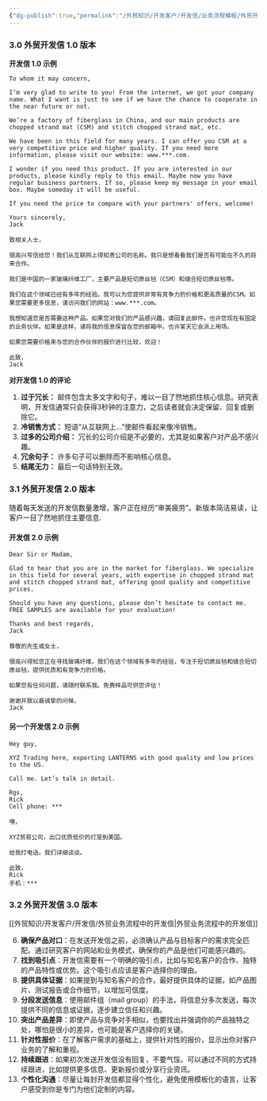 ```yaml
---
{"dg-publish":true,"permalink":"/外贸知识/开发客户/开发信/业务流程模板/外贸开发信3个阶段/"}
---
```


### 3.0 外贸开发信 1.0 版本

**开发信 1.0 示例**

```plaintext
To whom it may concern,

I’m very glad to write to you! From the internet, we got your company name. What I want is just to see if we have the chance to cooperate in the near future or not.

We’re a factory of fiberglass in China, and our main products are chopped strand mat (CSM) and stitch chopped strand mat, etc.

We have been in this field for many years. I can offer you CSM at a very competitive price and higher quality. If you need more information, please visit our website: www.***.com.

I wonder if you need this product. If you are interested in our products, please kindly reply to this email. Maybe now you have regular business partners. If so, please keep my message in your email box. Maybe someday it will be useful.

If you need the price to compare with your partners' offers, welcome!

Yours sincerely,
Jack
```

```plaintext
致相关人士，

很高兴写信给您！我们从互联网上得知贵公司的名称。我只是想看看我们是否有可能在不久的将来合作。

我们是中国的一家玻璃纤维工厂，主要产品是短切原丝毡（CSM）和缝合短切原丝毡等。

我们在这个领域已经有多年的经验。我可以为您提供非常有竞争力的价格和更高质量的CSM。如果您需要更多信息，请访问我们的网站：www.***.com。

我想知道您是否需要这种产品。如果您对我们的产品感兴趣，请回复此邮件。也许您现在有固定的业务伙伴。如果是这样，请将我的信息保留在您的邮箱中。也许某天它会派上用场。

如果您需要价格来与您的合作伙伴的报价进行比较，欢迎！

此致，
Jack
```

**对开发信 1.0 的评论**
1. **过于冗长：** 邮件包含太多文字和句子，难以一目了然地抓住核心信息。研究表明，开发信通常只会获得3秒钟的注意力，之后读者就会决定保留、回复或删除它。
2. **冷销售方式：** 短语“从互联网上...”使邮件看起来像冷销售。
3. **过多的公司介绍：** 冗长的公司介绍是不必要的，尤其是如果客户对产品不感兴趣。
4. **冗余句子：** 许多句子可以删除而不影响核心信息。
5. **结尾无力：** 最后一句话特别无效。

### 3.1 外贸开发信 2.0 版本

随着每天发送的开发信数量激增，客户正在经历“审美疲劳”。新版本简洁易读，让客户一目了然地抓住主要信息.

#### 开发信 2.0 示例

```plaintext
Dear Sir or Madam,

Glad to hear that you are in the market for fiberglass. We specialize in this field for several years, with expertise in chopped strand mat and stitch chopped strand mat, offering good quality and competitive prices.

Should you have any questions, please don’t hesitate to contact me. FREE SAMPLES are available for your evaluation!

Thanks and best regards,
Jack
```

```plaintext
尊敬的先生或女士，

很高兴得知您正在寻找玻璃纤维。我们在这个领域有多年的经验，专注于短切原丝毡和缝合短切原丝毡，提供优质和有竞争力的价格。

如果您有任何问题，请随时联系我。免费样品可供您评估！

谢谢并致以最诚挚的问候，
Jack
```

#### 另一个开发信 2.0 示例

```plaintext
Hey guy,

XYZ Trading here, exporting LANTERNS with good quality and low prices to the US.

Call me. Let’s talk in detail.

Rgs,
Rick
Cell phone: ***
```

```plaintext
嘿，

XYZ贸易公司，出口优质低价的灯笼到美国。

给我打电话。我们详细谈谈。

此致，
Rick
手机：***
```


### 3.2 外贸开发信 3.0 版本

[[外贸知识/开发客户/开发信/外贸业务流程中的开发信\|外贸业务流程中的开发信]]

6. **确保产品对口**：在发送开发信之前，必须确认产品与目标客户的需求完全匹配。通过研究客户的网站和业务模式，确保你的产品是他们可能感兴趣的。
7. **找到吸引点**：开发信需要有一个明确的吸引点，比如与知名客户的合作、独特的产品特性或优势。这个吸引点应该是客户选择你的理由。
8. **提供具体证据**：如果提到与知名客户的合作，最好提供具体的证据，如产品图片、测试报告或合作细节，以增加可信度。
9. **分段发送信息**：使用邮件组（mail group）的手法，将信息分多次发送，每次提供不同的信息或证据，逐步建立信任和兴趣。
10. **突出产品差异**：即使产品与竞争对手相似，也要找出并强调你的产品独特之处，哪怕是很小的差异，也可能是客户选择你的关键。
11. **针对性报价**：在了解客户需求的基础上，提供针对性的报价，显示出你对客户业务的了解和重视。
12. **持续跟进**：如果初次发送开发信没有回复，不要气馁。可以通过不同的方式持续跟进，比如提供更多信息、更新报价或分享行业资讯。
13. **个性化沟通**：尽量让每封开发信都显得个性化，避免使用模板化的语言，让客户感受到你是专门为他们定制的内容。